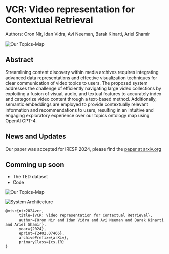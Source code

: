 # VCR: Video representation for Contextual Retrieval
Authors: Oron Nir, Idan Vidra, Avi Neeman, Barak Kinarti, Ariel Shamir

![Our Topics-Map](URL_of_image "Our Topics-Map")

## Abstract
Streamlining content discovery within media archives requires integrating advanced data representations and effective visualization techniques for clear communication of video topics to users. The proposed system addresses the challenge of efficiently navigating large video collections by exploiting a fusion of visual, audio, and textual features to accurately index and categorize video content through a text-based method. Additionally, semantic embeddings are employed to provide contextually relevant information and recommendations to users, resulting in an intuitive and engaging exploratory experience over our topics ontology map using OpenAI GPT-4.

## News and Updates
Our paper was accepted for IRESP 2024, please find the [paper at arxiv.org](https://arxiv.org/abs/2402.07466)

## Comming up soon
* The TED dataset
* Code

![Our Topics-Map](URL_of_image "Our Topics-Map")


![System Architecture](URL_of_image "System Architecture")


```
@misc{nir2024vcr,
      title={VCR: Video representation for Contextual Retrieval}, 
      author={Oron Nir and Idan Vidra and Avi Neeman and Barak Kinarti and Ariel Shamir},
      year={2024},
      eprint={2402.07466},
      archivePrefix={arXiv},
      primaryClass={cs.IR}
}
```
